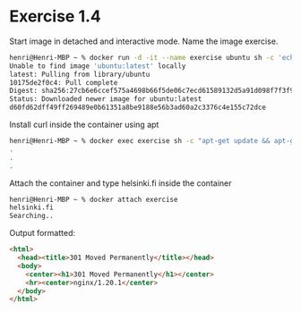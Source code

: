 # Exercise 1.4

Start image in detached and interactive mode. Name the image exercise.

```bash
henri@Henri-MBP ~ % docker run -d -it --name exercise ubuntu sh -c 'echo "Input website:"; read website; echo "Searching.."; sleep 1; curl http://$website;'
Unable to find image 'ubuntu:latest' locally
latest: Pulling from library/ubuntu
10175de2f0c4: Pull complete 
Digest: sha256:27cb6e6ccef575a4698b66f5de06c7ecd61589132d5a91d098f7f3f9285415a9
Status: Downloaded newer image for ubuntu:latest
d60fd62dff49ff269489e0b61351a8be9188e56b3ad60a2c3376c4e155c72dce
```

Install curl inside the container using apt

``` bash
henri@Henri-MBP ~ % docker exec exercise sh -c "apt-get update && apt-get -y install curl"
.
.
.
```

Attach the container and type helsinki.fi inside the container

```bash
henri@Henri-MBP ~ % docker attach exercise
helsinki.fi
Searching..
```

Output formatted:

```html
<html>
  <head><title>301 Moved Permanently</title></head>
  <body>
    <center><h1>301 Moved Permanently</h1></center>
    <hr><center>nginx/1.20.1</center>
  </body>
</html>
```